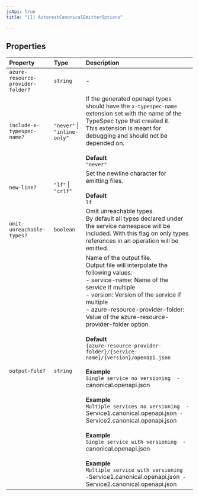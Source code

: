 ```yaml
---
jsApi: true
title: "[I] AutorestCanonicalEmitterOptions"

---
```

## Properties

| Property | Type | Description |
| :------ | :------ | :------ |
| `azure-resource-provider-folder?` | `string` | - |
| `include-x-typespec-name?` | `"never"` \| `"inline-only"` | If the generated openapi types should have the `x-typespec-name` extension set with the name of the TypeSpec type that created it.<br />This extension is meant for debugging and should not be depended on.<br /><br />**Default**<br />` "never" ` |
| `new-line?` | `"lf"` \| `"crlf"` | Set the newline character for emitting files.<br /><br />**Default**<br />` lf ` |
| `omit-unreachable-types?` | `boolean` | Omit unreachable types.<br />By default all types declared under the service namespace will be included. With this flag on only types references in an operation will be emitted. |
| `output-file?` | `string` | Name of the output file.<br />Output file will interpolate the following values:<br /> - service-name: Name of the service if multiple<br /> - version: Version of the service if multiple<br /> - azure-resource-provider-folder: Value of the azure-resource-provider-folder option<br /><br />**Default**<br />`{azure-resource-provider-folder}/{service-name}/{version}/openapi.json`<br /><br />**Example**<br />` Single service no versioning  - `canonical.openapi.json` `<br /><br />**Example**<br />` Multiple services no versioning  - `Service1.canonical.openapi.json`  - `Service2.canonical.openapi.json` `<br /><br />**Example**<br />` Single service with versioning  - `canonical.openapi.json` `<br /><br />**Example**<br />` Multiple service with versioning  - `Service1.canonical.openapi.json`  - `Service2.canonical.openapi.json` ` |
